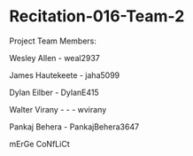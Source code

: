 # Recitation-016-Team-2

Project Team Members:

Wesley Allen - weal2937

James Hautekeete - jaha5099

Dylan Eilber - DylanE415

Walter Virany  - - - wvirany

Pankaj Behera - PankajBehera3647

mErGe CoNfLiCt

